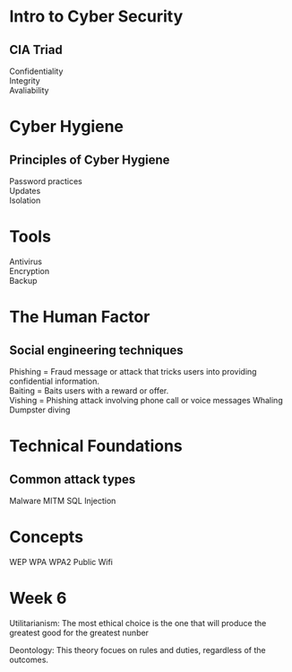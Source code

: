 # Intro to Cyber Security

## CIA Triad
Confidentiality\
Integrity\
Avaliability

# Cyber Hygiene

## Principles of Cyber Hygiene
Password practices\
Updates\
Isolation

# Tools
Antivirus\
Encryption\
Backup

# The Human Factor

## Social engineering techniques
Phishing = Fraud message or attack that tricks users into providing confidential information.\
Baiting = Baits users with a reward or offer.\
Vishing = Phishing attack involving phone call or voice messages
Whaling
Dumpster diving

# Technical Foundations

## Common attack types
Malware
MITM
SQL Injection

# Concepts
WEP
WPA
WPA2
Public Wifi

# Week 6
Utilitarianism: The most ethical choice is the one that will produce the greatest good for the greatest nunber

Deontology: This theory focues on rules and duties, regardless of the outcomes.

